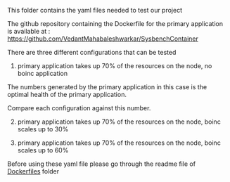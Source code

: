 This folder contains the yaml files needed to test our project

The github repository containing the Dockerfile for the primary application is available at : https://github.com/VedantMahabaleshwarkar/SysbenchContainer

There are three different configurations that can be tested

1) primary application takes up 70% of the resources on the node, no boinc application

The numbers generated by the primary application in this case is the optimal health of the primary application.

Compare each configuration against this number. 

2) primary application takes up 70% of the resources on the node, boinc scales up to 30% 

3) primary application takes up 70% of the resources on the node, boinc scales up to 60%

Before using these yaml file please go through the readme file of <a href="https://github.com/bu-528-sp19/Stop-Wasting-the-Cloud/tree/master/Dockerfiles">Dockerfiles</a> folder

